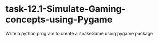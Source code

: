 # task-12.1-Simulate-Gaming-concepts-using-Pygame
Write a python program to create a snakeGame using pygame package
